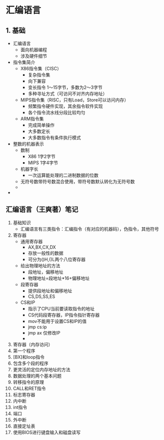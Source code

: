 # 汇编语言

## 1. 基础
- 汇编语言
    - 面向机器编程
    - 涉及硬件细节
- 指令集简介
    - X86指令集（CISC）
        - 复杂指令集
        - 向下兼容
        - 变长指令 1～15字节，多数为2～3字节
        - 多种寻址方式（可访问不对齐内存地址）
    - MIPS指令集（RISC，只有Load，Store可以访问内存）
        - 频繁指令硬件实现，其余指令软件实现
        - 各个指令流水线分段比较均匀
    - ARM指令集
        - 完成简单操作
        - 大多数定长
        - 大多数指令有条件执行模式
- 整数的机器表示
    - 数制
        - X86 1字2字节
        - MIPS 1字4字节
    - 机器字长
        - 一次运算能处理的二进制数据的位数
    - 无符号数带符号数混合使用，带符号数默认转化为无符号数
    - 
- 



## 汇编语言（王爽著）笔记
1. 基础知识
    - 汇编语言有三类指令：汇编指令（有对应的机器码），伪指令，其他符号
2. 寄存器
    - 通用寄存器
        - AX,BX,CX,DX
        - 存放一般性的数据
        - 可分为()H,()L两个八位寄存器
    - 给出物理地址的方法
        - 段地址，偏移地址
        - 物理地址=段地址*16+偏移地址
    - 段寄存器
        - 提供段地址和偏移地址
        - CS,DS,SS,ES
    - CS和IP
        - 指示了CPU当前要读取指令的地址
        - CS代码段寄存器，IP指令指针寄存器
        - mov不能用于设置CS和IP的值
        - jmp cs:ip
        - jmp ax 仅修改IP
        - 
3. 寄存器（内存访问）
4. 第一个程序
5. [BX]和loop指令
6. 包含多个段的程序
7. 更灵活的定位内存地址的方法
8. 数据处理的两个基本问题
9. 转移指令的原理
10. CALL和RET指令
11. 标志寄存器
12. 内中断
13. int指令
14. 端口
15. 外中断
16. 直接定址表
17. 使用BIOS进行键盘输入和磁盘读写
